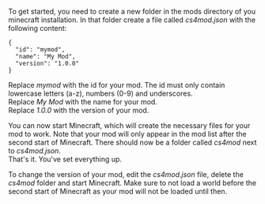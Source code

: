 To get started, you need to create a new folder in the mods directory of you minecraft installation. In that folder create a file called _cs4mod.json_ with the following content:

	{  
	  "id": "mymod",
	  "name": "My Mod",
	  "version": "1.0.0"
	}

Replace _mymod_ with the id for your mod. The id must only contain lowercase letters (a-z), numbers (0-9) and underscores.  
Replace _My Mod_ with the name for your mod.  
Replace _1.0.0_ with the version of your mod.

You can now start Minecraft, which will create the necessary files for your mod to work. Note that your mod will only appear in the mod list after the second start of Minecraft. There should now be a folder called _cs4mod_ next to _cs4mod.json_.  
That's it. You've set everything up.

To change the version of your mod, edit the _cs4mod.json_ file, delete the _cs4mod_ folder and start Minecraft. Make sure to not load a world before the second start of Minecraft as your mod will not be loaded until then.